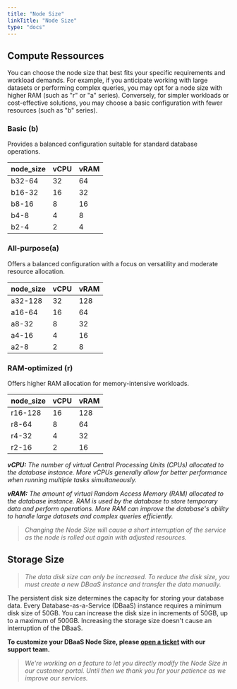 ```yaml
---
title: "Node Size"
linkTitle: "Node Size"
type: "docs"
---
```


## Compute Ressources

You can choose the node size that best fits your specific requirements and workload demands. For example, if you anticipate working with large datasets or performing complex queries, you may opt for a node size with higher RAM (such as "r" or "a" series). Conversely, for simpler workloads or cost-effective solutions, you may choose a basic configuration with fewer resources (such as "b" series).

### Basic (b)

Provides a balanced configuration suitable for standard database operations.

| node_size | vCPU | vRAM |
|-----------|------|------|
| b32-64    | 32   | 64   |
| b16-32    | 16   | 32   |
| b8-16     | 8    | 16   |
| b4-8      | 4    | 8    |
| b2-4      | 2    | 4    |

### All-purpose(a)

Offers a balanced configuration with a focus on versatility and moderate resource allocation.

| node_size | vCPU | vRAM |
|-----------|------|------|
| a32-128   | 32   | 128  |
| a16-64    | 16   | 64   |
| a8-32     | 8    | 32   |
| a4-16     | 4    | 16   |
| a2-8      | 2    | 8    |

### RAM-optimized (r)

Offers higher RAM allocation for memory-intensive workloads.

| node_size | vCPU | vRAM |
|-----------|------|------|
| r16-128   | 16   | 128  |
| r8-64     | 8    | 64   |
| r4-32     | 4    | 32   |
| r2-16     | 2    | 16   |

***vCPU:** The number of virtual Central Processing Units (CPUs) allocated to the database instance. More vCPUs generally allow for better performance when running multiple tasks simultaneously.*

***vRAM:** The amount of virtual Random Access Memory (RAM) allocated to the database instance. RAM is used by the database to store temporary data and perform operations. More RAM can improve the database's ability to handle large datasets and complex queries efficiently.*

> *Changing the Node Size will cause a short interruption of the service as the node is rolled out again with adjusted resources.*

## Storage Size

>*The data disk size can only be increased. To reduce the disk size, you must create a new DBaaS instance and transfer the data manually.*

The persistent disk size determines the capacity for storing your database data. Every Database-as-a-Service (DBaaS) instance requires a minimum disk size of 50GB. You can increase the disk size in increments of 50GB, up to a maximum of 500GB. Increasing the storage size doesn't cause an interruption of the DBaaS.

**To customize your DBaaS Node Size, please [open a ticket](https://customerservice.plusserver.com/support/ticket-create) with our support team.**

>*We're working on a feature to let you directly modify the Node Size in our customer portal. Until then we thank you for your patience as we improve our services.*
